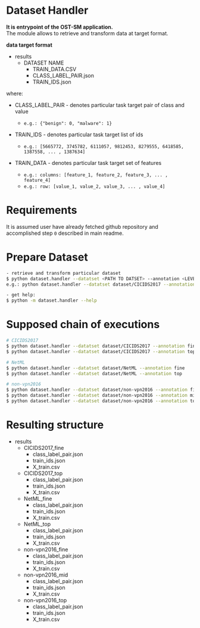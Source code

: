 # Dataset Handler
**It is entrypoint of the OST-SM application.**  
The module allows to retrieve and transform data at target format.

**data target format**
* results
  * DATASET NAME
    * TRAIN_DATA.CSV
    * CLASS_LABEL_PAIR.json
    * TRAIN_IDS.json 

where:
- CLASS_LABEL_PAIR - denotes particular task target pair of class and value
   -  `e.g.: {"benign": 0, "malware": 1}` 

- TRAIN_IDS - denotes particular task target list of ids
   -  `e.g.: [5665772, 3745782, 6111057, 9812453, 8279555, 6418585, 1387558, ... , 1387634]`
- TRAIN_DATA - denotes particular task target set of features  
   - `e.g.: columns: [feature_1, feature_2, feature_3, ... , feature_4]`
   - `e.g.: row: [value_1, value_2, value_3, ... , value_4]`

# Requirements
It is assumed user have already fetched github repository and accomplished step `0` described in main readme.    

# Prepare Dataset
```bash
- retrieve and transform particular dataset
$ python dataset.handler --datatset <PATH TO DATSET> --annotation <LEVEL OF ANNOTATION> 
e.g.: python dataset.handler --datatset dataset/CICIDS2017 --annotation fine 

- get help:
$ python -m dataset.handler --help
```
# Supposed chain of executions
```bash
# CICIDS2017
$ python dataset.handler --datatset dataset/CICIDS2017 --annotation fine
$ python dataset.handler --datatset dataset/CICIDS2017 --annotation top

# NetML
$ python dataset.handler --datatset dataset/NetML --annotation fine
$ python dataset.handler --datatset dataset/NetML --annotation top

# non-vpn2016
$ python dataset.handler --datatset dataset/non-vpn2016 --annotation fine
$ python dataset.handler --datatset dataset/non-vpn2016 --annotation mid
$ python dataset.handler --datatset dataset/non-vpn2016 --annotation top
```

# Resulting structure
* results
  * CICIDS2017_fine
    - class_label_pair.json
    - train_ids.json
    - X_train.csv
  * CICIDS2017_top
    - class_label_pair.json
    - train_ids.json
    - X_train.csv
  * NetML_fine
    - class_label_pair.json
    - train_ids.json
    - X_train.csv
  * NetML_top
    - class_label_pair.json
    - train_ids.json
    - X_train.csv
  * non-vpn2016_fine
    - class_label_pair.json
    - train_ids.json
    - X_train.csv
  * non-vpn2016_mid
    - class_label_pair.json
    - train_ids.json
    - X_train.csv
  * non-vpn2016_top
    - class_label_pair.json
    - train_ids.json
    - X_train.csv

